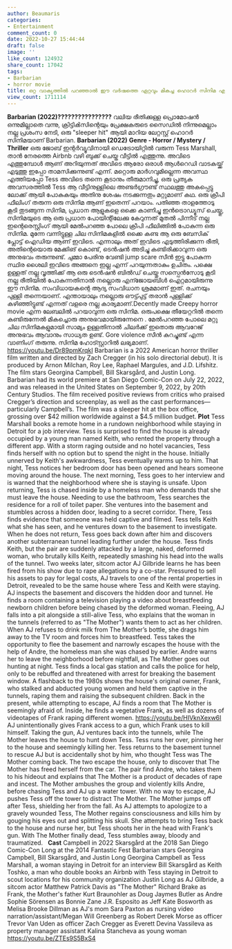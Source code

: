 ```yaml
---
author: Beaumaris
categories:
- Entertainment
comment_count: 0
date: 2022-10-27 15:44:44
draft: false
image: ''
like_count: 124932
share_count: 17042
tags:
- Barbarian
- horror movie
title: ഒറ്റ വാക്യത്തിൽ പറഞ്ഞാൽ ഈ വർഷത്തെ ഏറ്റവും മികച്ച ഹൊറർ സിനിമ എന്നു വിശേഷിപ്പിക്കാം
view_count: 1711114
---
```


**Barbarian (2022)????????????????** വലിയ രീതിക്കുള്ള പ്രൊമോഷൻ ഒന്നുമില്ലാതെ വന്നു, ക്രിട്ടിൿസിന്റെയും പ്രേക്ഷകരുടെ സൈഡിൽ നിന്നുമെല്ലാം നല്ല പ്രശംസ നേടി, ഒരു "sleeper hit" ആയി മാറിയ ലേറ്റസ്റ്റ് ഹൊറർ സിനിമയാണ് Barbarian. **Barbarian (2022)** **Genre - Horror / Mystery / Thriller** ഒരു ജോബ് ഇന്റർവ്യൂവിനായി ഡെട്രോയിറ്റിൽ വരുന്ന Tess Marshall, താൻ നേരത്തെ Airbnb വഴി ബുക്ക് ചെയ്ത വീട്ടിൽ എത്തുന്നു. അവിടെ എത്തുമ്പോൾ ആണ് അറിയുന്നത് അവിടെ ആരോ ഒരാൾ ആൾറെഡി വാടകയ്ക്ക് എടുത്തു ഇപ്പോ താമസിക്കുന്നുണ്ട് എന്ന്. മറ്റൊരു മാർഗവുമില്ലെന്ന അവസ്ഥ എത്തിയപ്പോ Tess അവിടെ തന്നെ കൂടാനും തീരുമാനിച്ചു, ഒരു പ്രത്യക അവസരത്തിൽ Tess ആ വീട്ടിനുള്ളിലെ അണ്ടർഗ്രൗണ്ട് സ്ഥലത്തു അകപ്പെട്ടു ലോക്ക് ആയി പോകുകയും അതിനു ശേഷം നടക്കുന്നതും മറ്റുമാണ് കഥ. ഒരു ക്രീപി ഫീലിംഗ് തരുന്ന ഒരു സിനിമ ആണ് ഇതെന്ന് പറയാം. പതിഞ്ഞ താളത്തോടു കൂടി തുടങ്ങുന്ന സിനിമ, പ്രധാന ആളുകളെ ഒക്കെ കാണിച്ചു ഇൻട്രൊഡ്യൂസ് ചെയ്തു, സിനിമയുടെ ആ ഒരു പ്രധാന പോയിന്റിലേക്കു കേറുന്നത് മുതൽ പിന്നീട് നല്ല ഇന്റെരെസ്റ്റിംഗ് ആയി മേൽപറഞ്ഞ പോലെ ക്രീപി ഫീലിങ്ങിൽ പോകുന്ന ഒരു സിനിമ. മുന്നേ വന്നിട്ടുള്ള ചില സിനിമകളിൽ ഒക്കെ കണ്ട ആ ഒരു ബേസിക് പ്ലോട്ട് ഐഡിയ ആണ് ഇവിടെ. എന്നാലും അത് ഇവിടെ എടുത്തിരിക്കുന്ന രീതി, അതിന്റെയൊരു മേക്കിങ് കൊണ്ട്, ടെൻഷൻ അടിച്ചു കണ്ടിരിക്കാവുന്ന ഒരു അനുഭവം തരുന്നുണ്ട്. ചുമ്മാ പേരിനു വേണ്ടി jump scare സീൻ ഇട്ടു പോകുന്ന സ്ഥിര ശൈലി ഇവിടെ അങ്ങനെ ഇല്ല എന്ന് പറയുന്നതാകും ഉചിതം. പക്ഷെ ഉള്ളത് നല്ല വൃത്തിക്ക് ആ ഒരു ടെൻഷൻ ബിൽഡ് ചെയ്തു സസ്പെൻസോടു കൂടി നല്ല രീതിയിൽ പോകുന്നതിനാൽ നല്ലൊരു എന്ജോയബിൾ ഐറ്റമായിരുന്നു ഈ സിനിമ. സംവിധായകന്റെ ആദ്യ സംവിധാന ശ്രമമാണ് ഇത്. രചനയും പുള്ളി തന്നെയാണ്. എന്തായാലും നല്ലൊരു ഔട്ട്പുട്ട് തരാൻ പുള്ളിക്ക് കഴിഞ്ഞിട്ടുണ്ട് എന്നത് വളരെ നല്ല കാര്യമാണ്.Decently made Creepy horror movie എന്ന ലേബലിൽ പറയാവുന്ന ഒരു സിനിമ. ഒരുപക്ഷെ തീയേറ്ററിൽ തന്നെ കണ്ടിരുന്നേൽ മികച്ചൊരു അനുഭവമായിരുന്നേനെ . മേൽപറഞ്ഞ പോലെ മറ്റു ചില സിനിമകളുമായി സാമ്യം ഉള്ളതിനാൽ ചിലർക്ക് ഇതൊരു ആവറേജ് അനുഭവം ആവാനും സാധ്യത ഉണ്ട്. Gore violence സീൻ കുറച്ചുണ്ട് എന്ന വാണിംഗ് തരുന്നു. സിനിമ ഹോട്സ്റ്റാറിൽ ലഭ്യമാണ്. https://youtu.be/Dr89pmKrqkI Barbarian is a 2022 American horror thriller film written and directed by Zach Cregger (in his solo directorial debut). It is produced by Arnon Milchan, Roy Lee, Raphael Margules, and J.D. Lifshitz. The film stars Georgina Campbell, Bill Skarsgård, and Justin Long. Barbarian had its world premiere at San Diego Comic-Con on July 22, 2022, and was released in the United States on September 9, 2022, by 20th Century Studios. The film received positive reviews from critics who praised Cregger’s direction and screenplay, as well as the cast performances—particularly Campbell’s. The film was a sleeper hit at the box office, grossing over $42 million worldwide against a $4.5 million budget. **Plot** Tess Marshall books a remote home in a rundown neighborhood while staying in Detroit for a job interview. Tess is surprised to find the house is already occupied by a young man named Keith, who rented the property through a different app. With a storm raging outside and no hotel vacancies, Tess finds herself with no option but to spend the night in the house. Initially unnerved by Keith's awkwardness, Tess eventually warms up to him. That night, Tess notices her bedroom door has been opened and hears someone moving around the house. The next morning, Tess goes to her interview and is warned that the neighborhood where she is staying is unsafe. Upon returning, Tess is chased inside by a homeless man who demands that she must leave the house. Needing to use the bathroom, Tess searches the residence for a roll of toilet paper. She ventures into the basement and stumbles across a hidden door, leading to a secret corridor. There, Tess finds evidence that someone was held captive and filmed. Tess tells Keith what she has seen, and he ventures down to the basement to investigate. When he does not return, Tess goes back down after him and discovers another subterranean tunnel leading further under the house. Tess finds Keith, but the pair are suddenly attacked by a large, naked, deformed woman, who brutally kills Keith, repeatedly smashing his head into the walls of the tunnel. Two weeks later, sitcom actor AJ Gilbride learns he has been fired from his show due to rape allegations by a co-star. Pressured to sell his assets to pay for legal costs, AJ travels to one of the rental properties in Detroit, revealed to be the same house where Tess and Keith were staying. AJ inspects the basement and discovers the hidden door and tunnel. He finds a room containing a television playing a video about breastfeeding newborn children before being chased by the deformed woman. Fleeing, AJ falls into a pit alongside a still-alive Tess, who explains that the woman in the tunnels (referred to as "The Mother") wants them to act as her children. When AJ refuses to drink milk from The Mother’s bottle, she drags him away to the TV room and forces him to breastfeed. Tess takes the opportunity to flee the basement and narrowly escapes the house with the help of Andre, the homeless man she was chased by earlier. Andre warns her to leave the neighborhood before nightfall, as The Mother goes out hunting at night. Tess finds a local gas station and calls the police for help, only to be rebuffed and threatened with arrest for breaking the basement window. A flashback to the 1980s shows the house's original owner, Frank, who stalked and abducted young women and held them captive in the tunnels, raping them and raising the subsequent children. Back in the present, while attempting to escape, AJ finds a room that The Mother is seemingly afraid of. Inside, he finds a vegetative Frank, as well as dozens of videotapes of Frank raping different women. https://youtu.be/HIVknXexw6I AJ unintentionally gives Frank access to a gun, which Frank uses to kill himself. Taking the gun, AJ ventures back into the tunnels, while The Mother leaves the house to hunt down Tess. Tess runs her over, pinning her to the house and seemingly killing her. Tess returns to the basement tunnel to rescue AJ but is accidentally shot by him, who thought Tess was The Mother coming back. The two escape the house, only to discover that The Mother has freed herself from the car. The pair find Andre, who takes them to his hideout and explains that The Mother is a product of decades of rape and incest. The Mother ambushes the group and violently kills Andre, before chasing Tess and AJ up a water tower. With no way to escape, AJ pushes Tess off the tower to distract The Mother. The Mother jumps off after Tess, shielding her from the fall. As AJ attempts to apologize to a gravely wounded Tess, The Mother regains consciousness and kills him by gouging his eyes out and splitting his skull. She attempts to bring Tess back to the house and nurse her, but Tess shoots her in the head with Frank's gun. With The Mother finally dead, Tess stumbles away, bloody and traumatized. &nbsp; **Cast** Campbell in 2022 Skarsgård at the 2018 San Diego Comic-Con Long at the 2014 Fantastic Fest Barbarian stars Georgina Campbell, Bill Skarsgård, and Justin Long Georgina Campbell as Tess Marshall, a woman staying in Detroit for an interview Bill Skarsgård as Keith Toshko, a man who double books an Airbnb with Tess staying in Detroit to scout locations for his community organization Justin Long as AJ Gilbride, a sitcom actor Matthew Patrick Davis as "The Mother" Richard Brake as Frank, the Mother's father Kurt Braunohler as Doug Jaymes Butler as Andre Sophie Sörensen as Bonnie Zane J.R. Esposito as Jeff Kate Bosworth as Melisa Brooke Dillman as AJ's mom Sara Paxton as nursing video narration/assistant/Megan Will Greenberg as Robert Derek Morse as officer Trevor Van Uden as officer Zach Cregger as Everett Devina Vassileva as property manager assistant Kalina Stancheva as young woman https://youtu.be/ZTEs9S5BxS4